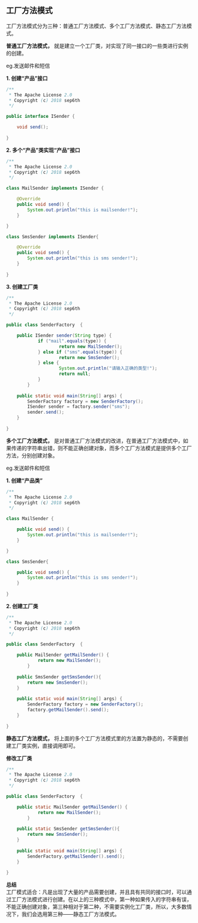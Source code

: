 ## 工厂方法模式

工厂方法模式分为三种：普通工厂方法模式、多个工厂方法模式、静态工厂方法模式。

**普通工厂方法模式，** 就是建立一个工厂类，对实现了同一接口的一些类进行实例的创建。

eg.发送邮件和短信

**1. 创建“产品”接口**

```java
/** 
 * The Apache License 2.0
 * Copyright (c) 2018 sep6th
 */

public interface ISender {

	void send();
	
}
```
**2. 多个“产品”类实现“产品”接口**

```java
/** 
 * The Apache License 2.0
 * Copyright (c) 2018 sep6th
 */

class MailSender implements ISender {

	@Override
	public void send() {
		System.out.println("this is mailsender!"); 
	}

}

class SmsSender implements ISender{

	@Override
	public void send() {
		System.out.println("this is sms sender!");
	}
	
}
```
**3. 创建工厂类**

```java
/** 
 * The Apache License 2.0
 * Copyright (c) 2018 sep6th
 */

public class SenderFactory  {

	public ISender sender(String type) {  
        	if ("mail".equals(type)) {  
            		return new MailSender();  
       		} else if ("sms".equals(type)) {  
            		return new SmsSender();  
        	} else {  
            		System.out.println("请输入正确的类型!");  
            		return null;  
        	}  
    	}
	
	public static void main(String[] args) {
		SenderFactory factory = new SenderFactory();
		ISender sender = factory.sender("sms");
		sender.send();
	}
	
}
```
**多个工厂方法模式，** 是对普通工厂方法模式的改进，在普通工厂方法模式中，如果传递的字符串出错，则不能正确创建对象，而多个工厂方法模式是提供多个工厂方法，分别创建对象。

eg.发送邮件和短信

**1. 创建“产品类”**

```java
/** 
 * The Apache License 2.0
 * Copyright (c) 2018 sep6th
 */

class MailSender {

	public void send() {
		System.out.println("this is mailsender!"); 
	}

}

class SmsSender{

	public void send() {
		System.out.println("this is sms sender!");
	}
	
}
```

**2. 创建工厂类**

```java
/** 
 * The Apache License 2.0
 * Copyright (c) 2018 sep6th
 */

public class SenderFactory  {

	public MailSender getMailSender() {  
        	return new MailSender();  
    	}
	
	public SmsSender getSmsSender(){
		return new SmsSender(); 
	}
	
	public static void main(String[] args) {
		SenderFactory factory = new SenderFactory();
		factory.getMailSender().send();
	}
	
}
```

**静态工厂方法模式，** 将上面的多个工厂方法模式里的方法置为静态的，不需要创建工厂类实例，直接调用即可。

**修改工厂类**
```java
/** 
 * The Apache License 2.0
 * Copyright (c) 2018 sep6th
 */

public class SenderFactory  {

	public static MailSender getMailSender() {  
        	return new MailSender();  
    	}
	
	public static SmsSender getSmsSender(){
		return new SmsSender(); 
	}
	
	public static void main(String[] args) {
		SenderFactory.getMailSender().send();
	}
	
}
```
**总结**  
工厂模式适合：凡是出现了大量的产品需要创建，并且具有共同的接口时，可以通过工厂方法模式进行创建。在以上的三种模式中，第一种如果传入的字符串有误，不能正确创建对象，第三种相对于第二种，不需要实例化工厂类，所以，大多数情况下，我们会选用第三种——静态工厂方法模式。

